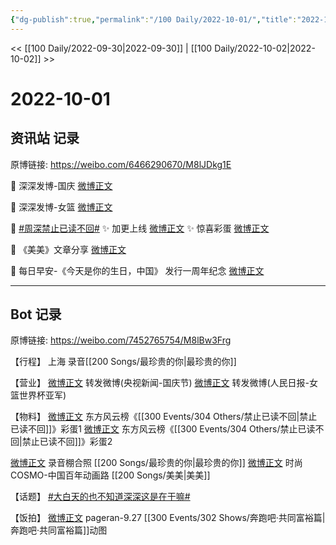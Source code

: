 ```yaml
---
{"dg-publish":true,"permalink":"/100 Daily/2022-10-01/","title":"2022-10-01","created":"2022-11-13T02:50:30.000+08:00","updated":"2023-04-11T14:46:33.208+08:00"}
---
```



<< [[100 Daily/2022-09-30\|2022-09-30]] | [[100 Daily/2022-10-02\|2022-10-02]] >>

# 2022-10-01

## 资讯站 记录

原博链接: https://weibo.com/6466290670/M8lJDkg1E

💫 深深发博-国庆 [微博正文](https://m.weibo.cn/6466290670/4819552356276020)

💫 深深发博-女篮 [微博正文](https://m.weibo.cn/6466290670/4819794689264061)

💫 [#周深禁止已读不回#](https://s.weibo.com/weibo?q=%23%E5%91%A8%E6%B7%B1%E7%A6%81%E6%AD%A2%E5%B7%B2%E8%AF%BB%E4%B8%8D%E5%9B%9E%23)
✨ 加更上线 [微博正文](https://m.weibo.cn/6466290670/4819735701621068)
✨ 惊喜彩蛋 [微博正文](https://m.weibo.cn/6466290670/4819747104884421)

💫 《美美》文章分享 [微博正文](https://m.weibo.cn/6466290670/4819849891549720)

💫 每日早安-《今天是你的生日，中国》
发行一周年纪念 [微博正文](https://m.weibo.cn/6466290670/4819683582151715)

---
## Bot 记录

原博链接: https://weibo.com/7452765754/M8lBw3Frg

【行程】
上海 录音[[200 Songs/最珍贵的你\|最珍贵的你]]

【营业】
[微博正文](http://weibo.com/1736988591/M8czFfiXU) 转发微博(央视新闻-国庆节)
[微博正文](http://weibo.com/1736988591/M8iOb38Vv) 转发微博(人民日报-女篮世界杯亚军)

【物料】
[微博正文](https://weibo.com/7779932378/M8hnv9Nyw) 东方风云榜《[[300 Events/304 Others/禁止已读不回\|禁止已读不回]]》彩蛋1
[微博正文](https://weibo.com/7779932378/M8hFH4xFg) 东方风云榜《[[300 Events/304 Others/禁止已读不回\|禁止已读不回]]》彩蛋2

[微博正文](http://weibo.com/5025365433/M8hIegyOm) 录音棚合照 [[200 Songs/最珍贵的你\|最珍贵的你]]
[微博正文](http://weibo.com/1518966617/M8jV69Jj7) 时尚COSMO-中国百年动画路 [[200 Songs/美美\|美美]]

【话题】
[#大白天的也不知道深深这是在干嘛#](https://s.weibo.com/weibo?q=%23%E5%A4%A7%E7%99%BD%E5%A4%A9%E7%9A%84%E4%B9%9F%E4%B8%8D%E7%9F%A5%E9%81%93%E6%B7%B1%E6%B7%B1%E8%BF%99%E6%98%AF%E5%9C%A8%E5%B9%B2%E5%98%9B%23)

【饭拍】
[微博正文](https://weibo.com/7633014126/M8j4qEwZn) pageran-9.27 [[300 Events/302 Shows/奔跑吧·共同富裕篇\|奔跑吧·共同富裕篇]]动图
